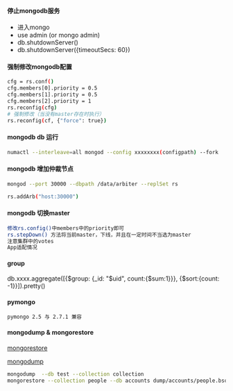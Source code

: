 #### 停止mongodb服务
* 进入mongo 
* use admin (or mongo admin)
* db.shutdownServer()
* db.shutdownServer({timeoutSecs: 60})

#### 强制修改mongodb配置
``` bash
cfg = rs.conf()
cfg.members[0].priority = 0.5
cfg.members[1].priority = 0.5
cfg.members[2].priority = 1
rs.reconfig(cfg)
# 强制修改（当没有master存在时执行）
rs.reconfig(cf, {"force": true})
```

#### mongodb db 运行
``` bash
numactl --interleave=all mongod --config xxxxxxxx(configpath) --fork
```

#### mongodb 增加仲裁节点
``` bash
mongod --port 30000 --dbpath /data/arbiter --replSet rs

rs.addArb("host:30000")
```

#### mongodb 切换master
``` bash
修改rs.config()中members中的priority即可
rs.stepDown() 方法将当前master，下线，并且在一定时间不当选为master
注意集群中的votes
App适配情况
```


#### group
db.xxxx.aggregate([{$group: {_id: "$uid", count:{$sum:1}}}, {$sort:{count: -1}}]).pretty()

#### pymongo
``` bash
pymongo 2.5 与 2.7.1 兼容
```

#### mongodump & mongorestore
[mongorestore](https://docs.mongodb.com/v3.0/reference/program/mongorestore/)

[mongodump](https://docs.mongodb.com/v3.0/reference/program/mongodump/)
``` bash
mongodump  --db test --collection collection
mongorestore --collection people --db accounts dump/accounts/people.bson
```
